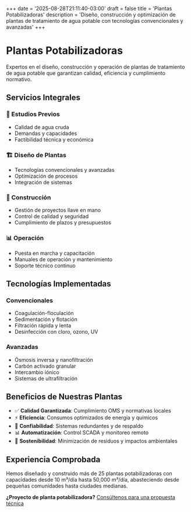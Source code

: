 +++
date = '2025-08-28T21:11:40-03:00'
draft = false
title = 'Plantas Potabilizadoras'
description = 'Diseño, construcción y optimización de plantas de tratamiento de agua potable con tecnologías convencionales y avanzadas'
+++

# Plantas Potabilizadoras

Expertos en el diseño, construcción y operación de plantas de tratamiento de agua potable que garantizan calidad, eficiencia y cumplimiento normativo.

## Servicios Integrales

### 🎯 Estudios Previos
- Calidad de agua cruda
- Demandas y capacidades
- Factibilidad técnica y económica

### 🏗️ Diseño de Plantas
- Tecnologías convencionales y avanzadas
- Optimización de procesos
- Integración de sistemas

### 🔧 Construcción
- Gestión de proyectos llave en mano
- Control de calidad y seguridad
- Cumplimiento de plazos y presupuestos

### 📊 Operación
- Puesta en marcha y capacitación
- Manuales de operación y mantenimiento
- Soporte técnico continuo

## Tecnologías Implementadas

### Convencionales
- Coagulación-floculación
- Sedimentación y flotación
- Filtración rápida y lenta
- Desinfección con cloro, ozono, UV

### Avanzadas
- Ósmosis inversa y nanofiltración
- Carbón activado granular
- Intercambio iónico
- Sistemas de ultrafiltración

## Beneficios de Nuestras Plantas

- ✅ **Calidad Garantizada**: Cumplimiento OMS y normativas locales
- ⚡ **Eficiencia**: Consumos optimizados de energía y químicos
- 🔧 **Confiabilidad**: Sistemas redundantes y de respaldo
- 📊 **Automatización**: Control SCADA y monitoreo remoto
- 🌱 **Sostenibilidad**: Minimización de residuos y impactos ambientales

## Experiencia Comprobada

Hemos diseñado y construido más de 25 plantas potabilizadoras con capacidades desde 10 m³/día hasta 50,000 m³/día, abasteciendo desde pequeñas comunidades hasta ciudades medianas.

**¿Proyecto de planta potabilizadora?** [Consúltenos para una propuesta técnica](/contacto)
